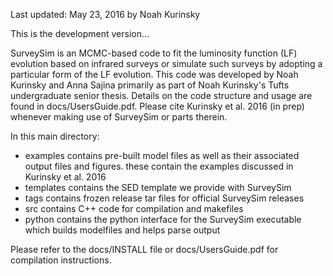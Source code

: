 Last updated: May 23, 2016 by Noah Kurinsky

This is the development version...

SurveySim is an MCMC-based code to fit the luminosity function (LF) evolution based on infrared surveys or simulate such surveys by adopting a particular form of the LF evolution. This code was developed by Noah Kurinsky and Anna Sajina primarily as part of Noah Kurinsky's Tufts undergraduate senior thesis. Details on the code structure and usage are found in docs/UsersGuide.pdf. Please cite Kurinsky et al. 2016 (in prep) whenever making use of SurveySim or parts therein. 

In this main directory:
 
* examples      contains pre-built model files as well as their associated output files and figures. these contain the examples discussed in Kurinsky et al. 2016
* templates     contains the SED template we provide with SurveySim
* tags          contains frozen release tar files for official SurveySim releases
* src           contains C++ code for compilation and makefiles
* python        contains the python interface for the SurveySim executable which builds modelfiles and helps parse output

Please refer to the docs/INSTALL file or docs/UsersGuide.pdf for compilation instructions.